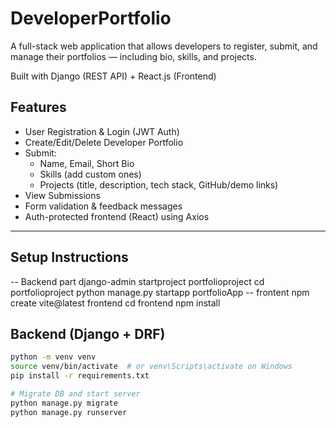# DeveloperPortfolio
A full-stack web application that allows developers to register, submit, and manage their portfolios — including bio, skills, and projects.

Built with Django (REST API) + React.js (Frontend)


## Features

- User Registration & Login (JWT Auth)
- Create/Edit/Delete Developer Portfolio
- Submit:
  - Name, Email, Short Bio
  - Skills (add custom ones)
  - Projects (title, description, tech stack, GitHub/demo links)
- View Submissions
- Form validation & feedback messages
- Auth-protected frontend (React) using Axios

---

## Setup Instructions
-- Backend part
django-admin startproject portfolioproject
cd portfolioproject
python manage.py startapp portfolioApp
-- frontent
npm create vite@latest frontend
cd frontend
npm install
## Backend (Django + DRF)

```bash
python -m venv venv
source venv/bin/activate  # or venv\Scripts\activate on Windows
pip install -r requirements.txt

# Migrate DB and start server
python manage.py migrate
python manage.py runserver

